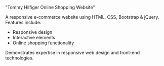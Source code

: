 "Tommy Hilfiger Online Shopping Website"

A responsive e-commerce website using HTML, CSS, Bootstrap & jQuery. Features include:

- Responsive design
- Interactive elements
- Online shopping functionality

Demonstrates expertise in responsive web design and front-end technologies.
